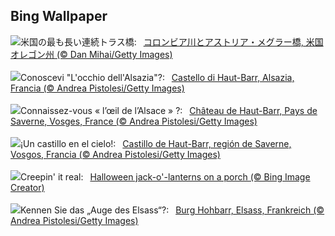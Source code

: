 ## Bing Wallpaper
![](https://www.bing.com/th?id=OHR.AstoriaBridge_JA-JP5052562579_UHD.jpg&w=1000)米国の最も長い連続トラス橋:&nbsp;&ensp;[コロンビア川とアストリア・メグラー橋, 米国 オレゴン州 (© Dan Mihai/Getty Images)](https://www.bing.com/th?id=OHR.AstoriaBridge_JA-JP5052562579_UHD.jpg)
<br><br/>
![](https://www.bing.com/th?id=OHR.HautBarr_IT-IT9951330243_UHD.jpg&w=1000)Conoscevi "L'occhio dell'Alsazia"?:&nbsp;&ensp;[Castello di Haut-Barr, Alsazia, Francia (© Andrea Pistolesi/Getty Images)](https://www.bing.com/th?id=OHR.HautBarr_IT-IT9951330243_UHD.jpg)
<br><br/>
![](https://www.bing.com/th?id=OHR.HautBarr_FR-FR8742870130_UHD.jpg&w=1000)Connaissez-vous « l’œil de l’Alsace » ?:&nbsp;&ensp;[Château de Haut-Barr, Pays de Saverne, Vosges, France (© Andrea Pistolesi/Getty Images)](https://www.bing.com/th?id=OHR.HautBarr_FR-FR8742870130_UHD.jpg)
<br><br/>
![](https://www.bing.com/th?id=OHR.HautBarr_ES-ES1346703864_UHD.jpg&w=1000)¡Un castillo en el cielo!:&nbsp;&ensp;[Castillo de Haut-Barr, región de Saverne, Vosgos, Francia (© Andrea Pistolesi/Getty Images)](https://www.bing.com/th?id=OHR.HautBarr_ES-ES1346703864_UHD.jpg)
<br><br/>
![](https://www.bing.com/th?id=OHR.HalloweenPorchAI_EN-GB0364731391_UHD.jpg&w=1000)Creepin' it real:&nbsp;&ensp;[Halloween jack-o'-lanterns on a porch (© Bing Image Creator)](https://www.bing.com/th?id=OHR.HalloweenPorchAI_EN-GB0364731391_UHD.jpg)
<br><br/>
![](https://www.bing.com/th?id=OHR.HautBarr_DE-DE1903571271_UHD.jpg&w=1000)Kennen Sie das „Auge des Elsass“?:&nbsp;&ensp;[Burg Hohbarr, Elsass, Frankreich (© Andrea Pistolesi/Getty Images)](https://www.bing.com/th?id=OHR.HautBarr_DE-DE1903571271_UHD.jpg)
<br><br/>
